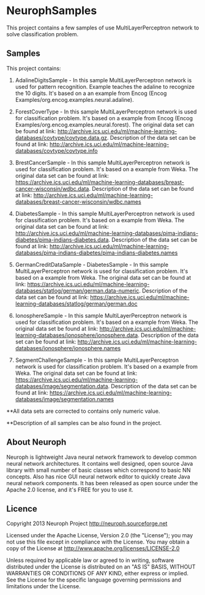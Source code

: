 # NeurophSamples
  
  This project contains a few samples of use MultiLayerPerceptron network to solve classification problem. 

## Samples

  This project contains: 
  
  1) AdalineDigitsSample - In this sample MultiLayerPerceptron network is used for pattern recognition. Example teaches the adaline to recognize the 10 digits. It's based on a an example from Encog (Encog Examples/org.encog.examples.neural.adaline).
  
  2) ForestCoverType - In this sample MultiLayerPerceptron network is used for classification problem. It's based on a example from Encog (Encog Examples/org.encog.examples.neural.forest). The original data set can be found at link:  http://archive.ics.uci.edu/ml/machine-learning-databases/covtype/covtype.data.gz.
  Description of the data set can be found at link: http://archive.ics.uci.edu/ml/machine-learning-databases/covtype/covtype.info
  
  3) BrestCancerSample - In this sample MultiLayerPerceptron network is used for classification problem. It's based on a example from Weka. The original data set can be found at link: https://archive.ics.uci.edu/ml/machine-learning-databases/breast-cancer-wisconsin/wdbc.data.
  Description of the data set can be found at link: http://archive.ics.uci.edu/ml/machine-learning-databases/breast-cancer-wisconsin/wdbc.names
  
  4) DiabetesSample - In this sample MultiLayerPerceptron network is used for classification problem. It's based on a example from Weka. The original data set can be found at link: http://archive.ics.uci.edu/ml/machine-learning-databases/pima-indians-diabetes/pima-indians-diabetes.data.
  Description of the data set can be found at link: http://archive.ics.uci.edu/ml/machine-learning-databases/pima-indians-diabetes/pima-indians-diabetes.names
  
  5) GermanCreditDataSample - DiabetesSample - In this sample MultiLayerPerceptron network is used for classification problem. It's based on a example from Weka. The original data set can be found at link: https://archive.ics.uci.edu/ml/machine-learning-databases/statlog/german/german.data-numeric.
  Description of the data set can be found at link: https://archive.ics.uci.edu/ml/machine-learning-databases/statlog/german/german.doc
  
  6) IonosphereSample - In this sample MultiLayerPerceptron network is used for classification problem. It's based on a example from Weka. The original data set be found at link: http://archive.ics.uci.edu/ml/machine-learning-databases/ionosphere/ionosphere.data.
  Description of the data set can be found at link: http://archive.ics.uci.edu/ml/machine-learning-databases/ionosphere/ionosphere.names
  
  7) SegmentChallengeSample - In this sample MultiLayerPerceptron network is used for classification problem. It's based on a example from Weka. The original data set can be found at link: https://archive.ics.uci.edu/ml/machine-learning-databases/image/segmentation.data.
  Description of the data set can be found at link: https://archive.ics.uci.edu/ml/machine-learning-databases/image/segmentation.names
  
  **All data sets are corrected to contains only numeric value. 
  
  **Description of all samples can be also found in the project.

## About Neuroph

Neuroph is lightweight Java neural network framework to develop common neural network architectures. It contains well designed, open source Java library with small number of basic classes which correspond to basic NN concepts. Also has nice GUI neural network editor to quickly create Java neural network components. It has been released as open source under the Apache 2.0 license, and it's FREE for you to use it.

## Licence

  Copyright 2013 Neuroph Project http://neuroph.sourceforge.net
 
  Licensed under the Apache License, Version 2.0 (the "License"); you may not
  use this file except in compliance with the License. You may obtain a copy of
  the License at http://www.apache.org/licenses/LICENSE-2.0
 
  Unless required by applicable law or agreed to in writing, software
  distributed under the License is distributed on an "AS IS" BASIS, WITHOUT
  WARRANTIES OR CONDITIONS OF ANY KIND, either express or implied. See the
  License for the specific language governing permissions and limitations under
  the License.
